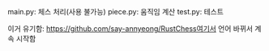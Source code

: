 main.py: 체스 처리(사용 불가능)
piece.py: 움직임 계산
test.py: 테스트

이거 유기함: https://github.com/say-annyeong/RustChess여기서 언어 바뀌서 계속 시작함
